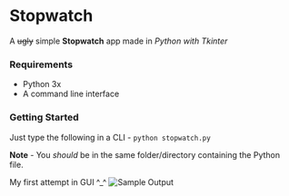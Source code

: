 # Stopwatch
A ~~ugly~~ simple **Stopwatch** app made in *Python with Tkinter*

### Requirements
* Python 3x
* A command line interface

### Getting Started
Just type the following in a CLI -
```python stopwatch.py```

**Note** - You *should* be in the same folder/directory containing the Python file.

My first attempt in GUI ^\_^
![Sample Output](https://github.com/2002nikhiltanwar/Stopwatch/blob/master/img.PNG?raw=true "Output in Windows 10")
